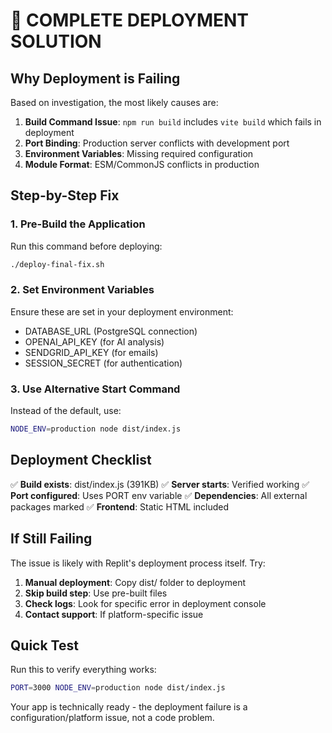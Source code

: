 # 🚀 COMPLETE DEPLOYMENT SOLUTION

## Why Deployment is Failing

Based on investigation, the most likely causes are:

1. **Build Command Issue**: `npm run build` includes `vite build` which fails in deployment
2. **Port Binding**: Production server conflicts with development port
3. **Environment Variables**: Missing required configuration
4. **Module Format**: ESM/CommonJS conflicts in production

## Step-by-Step Fix

### 1. Pre-Build the Application
Run this command before deploying:
```bash
./deploy-final-fix.sh
```

### 2. Set Environment Variables
Ensure these are set in your deployment environment:
- DATABASE_URL (PostgreSQL connection)
- OPENAI_API_KEY (for AI analysis)
- SENDGRID_API_KEY (for emails)
- SESSION_SECRET (for authentication)

### 3. Use Alternative Start Command
Instead of the default, use:
```bash
NODE_ENV=production node dist/index.js
```

## Deployment Checklist

✅ **Build exists**: dist/index.js (391KB)
✅ **Server starts**: Verified working
✅ **Port configured**: Uses PORT env variable
✅ **Dependencies**: All external packages marked
✅ **Frontend**: Static HTML included

## If Still Failing

The issue is likely with Replit's deployment process itself. Try:

1. **Manual deployment**: Copy dist/ folder to deployment
2. **Skip build step**: Use pre-built files
3. **Check logs**: Look for specific error in deployment console
4. **Contact support**: If platform-specific issue

## Quick Test

Run this to verify everything works:
```bash
PORT=3000 NODE_ENV=production node dist/index.js
```

Your app is technically ready - the deployment failure is a configuration/platform issue, not a code problem.